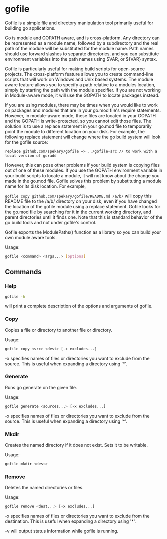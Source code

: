 # gofile

Gofile is a simple file and directory manipulation tool primarily useful for building go applications. 

Go is module and GOPATH aware, and is cross-platform. Any directory can be represented as a module name,
followed by a subdirectory and the real path of the module will be substituted for 
the module name. Path names should use forward slashes to separate directories, and you can substitute 
environment variables into the path names using $VAR, or ${VAR} syntax.

Gofile is particularly useful for making build scripts for open-source projects. The cross-platform feature allows
you to create command-line scripts that will work on Windows and Unix based systems. The module aware feature
allows you to specify a path relative to a modules location, simply by starting the path with the module specifier.
If you are not working in Module-aware mode, it will use the GOPATH to locate packages instead.

If you are using modules, there may be times when you would like to work on packages and modules that are in your
go.mod file's require statements. However, in module-aware mode, these files are located in your GOPATH and the 
GOPATH is write-protected, so you cannot edit those files. The solution is to use a replace statement in your go.mod
file to temporarily point the module to different location on your disk. For example, the following replace statement
will change where the go build system will look for the gofile source:

`
replace github.com/spekary/gofile => ../gofile-src // to work with a local version of goradd
`

However, this can pose other problems if your build system is copying files out of one of these modules. If you use
the GOPATH environment variable in your build scripts to locate a module, it will not know about the change you
made in the go.mod file. Gofile solves this problem by substituting a module name for its disk location. For example,

`
gofile copy github.com/spekary/gofile/README.md /a/b/
`
will copy this README file to the /a/b/ directory on your disk, even if you have changed the location of the gofile
module using a replace statement. Gofile looks for the go.mod file by searching for it in the current working directory,
and parent directories until it finds one. Note that this is standard behavior of the go build tools and not under
gofile's control. 

Gofile exports the ModulePaths() function as a library so you can build your own module aware tools. 

Usage:
```bash
gofile <command> <args...> [options] 
```

## Commands
### Help
```bash
gofile -h
```

will print a complete description of the options and arguments of gofile.

### Copy
Copies a file or directory to another file or directory.

Usage:
```bash
gofile copy <src> <dest> [-x excludes...]
```
-x specifies names of files or directories you want to exclude from the source. This is useful when
expanding a directory using '*'.

### Generate

Runs go generate on the given file.

Usage:
```bash
gofile generate <sources...> [-x excludes...]

```

-x specifies names of files or directories you want to exclude from the source. This is useful when
expanding a directory using '*'.

### Mkdir

Creates the named directory if it does not exist. Sets it to be writable.

Usage:
```bash
gofile mkdir <dest>
```

### Remove

Deletes the named directories or files.

Usage:
```bash
gofile remove <dest...> [-x excludes...]
```

-x specifies names of files or directories you want to exclude from the destination. This is useful when
expanding a directory using '*'.

-v will output status information while gofile is running.


